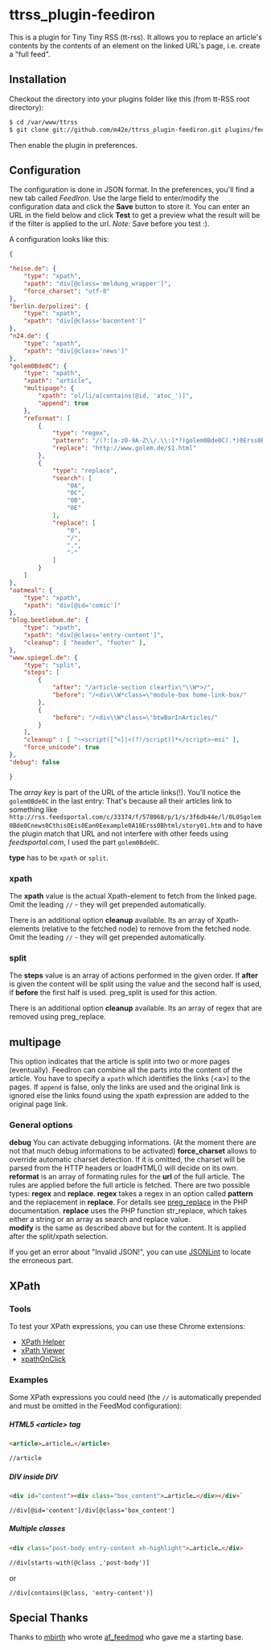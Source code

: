 ttrss_plugin-feediron
=======================

This is a plugin for Tiny Tiny RSS (tt-rss). It allows you to replace an article's contents by the contents of an element on the linked URL's page, i.e. create a "full feed".


Installation
------------

Checkout the directory into your plugins folder like this (from tt-RSS root directory):

```sh
$ cd /var/www/ttrss
$ git clone git://github.com/m42e/ttrss_plugin-feediron.git plugins/feediron
```

Then enable the plugin in preferences.


Configuration
-------------

The configuration is done in JSON format. In the preferences, you'll find a new tab called *FeedIron*. Use the large field to enter/modify the configuration data and click the **Save** button to store it.
You can enter an URL in the field below and click **Test** to get a preview what the result will be if the filter is applied to the url. *Note:* Save before you test :).

A configuration looks like this:

```json
{

"heise.de": {
    "type": "xpath",
    "xpath": "div[@class='meldung_wrapper']",
    "force_charset": "utf-8"
},
"berlin.de/polizei": {
    "type": "xpath",
    "xpath": "div[@class='bacontent']"
},
"n24.de": {
    "type": "xpath",
    "xpath": "div[@class='news']"
},
"golem0Bde0C": {
    "type": "xpath",
    "xpath": "article",
	"multipage": {
		"xpath": "ol/li/a[contains(@id, 'atoc_')]",
		"append": true
	},
    "reformat": [
        {
            "type": "regex",
            "pattern": "/(?:[a-z0-9A-Z\\/.\\:]*?)golem0Bde0C(.*)0Erss0Bhtml\\/story01.htm/",
            "replace": "http://www.golem.de/$1.html"
        },
        {
            "type": "replace",
            "search": [
                "0A",
                "0C",
                "0B",
                "0E"
            ],
            "replace": [
                "0",
                "/",
                ".",
                "-"
            ]
        }
    ]
},
"oatmeal": {
    "type": "xpath",
    "xpath": "div[@id='comic']"
},
"blog.beetlebum.de": {
    "type": "xpath",
    "xpath": "div[@class='entry-content']",
    "cleanup": [ "header", "footer" ],
},
"www.spiegel.de": {
    "type": "split",
    "steps": [
        {
            "after": "/article-section clearfix\"\\W*>/",
            "before": "/<div\\W*class=\"module-box home-link-box/"
        },
        {
            "before": "/<div\\W*class=\"btwBarInArticles/"
        }
    ],
    "cleanup" : [ "~<script([^<]|<(?!/script))*</script>~msi" ],
    "force_unicode": true
},
"debug": false

}
```

The *array key* is part of the URL of the article links(!). You'll notice the `golem0Bde0C` in the last entry: That's because all their articles link to something like `http://rss.feedsportal.com/c/33374/f/578068/p/1/s/3f6db44e/l/0L0Sgolem0Bde0Cnews0Cthis0Eis0Ean0Eexample0A10Erss0Bhtml/story01.htm` and to have the plugin match that URL and not interfere with other feeds using *feedsportal.com*, I used the part `golem0Bde0C`.

**type** has to be `xpath` or `split`.

### xpath
The **xpath** value is the actual Xpath-element to fetch from the linked page. Omit the leading `//` - they will get prepended automatically.

There is an additional option **cleanup** available. Its an array of Xpath-elements (relative to the fetched node) to remove from the fetched node. Omit the leading `//` - they will get prepended automatically.

### split
The **steps** value is an array of actions performed in the given order. If **after** is given the content will be split using the value and the second half is used, if **before** the first half is used. preg_split is used for this action.

There is an additional option **cleanup** available. Its an array of regex that are removed using preg_replace.

## multipage
This option indicates that the article is split into two or more pages (eventually). FeedIron can combine all the parts into the content of the article.
You have to specify a ```xpath``` which identifies the links (&lt;a&gt;) to the pages. If ```append``` is false, only the links are used and the original link is ignored else the links found using the xpath expression are added to the original page link.

### General options
**debug** You can activate debugging informations.  (At the moment there are not that much debug informations to be activated)
**force_charset** allows to override automatic charset detection. If it is omitted, the charset will be parsed from the HTTP headers or loadHTML() will decide on its own.  
**reformat** is an array of formating rules for the **url** of the full article. The rules are applied before the full article is fetched. There are two possible types: **regex** and **replace**. **regex** takes a regex in an option called **pattern** and the replacement in **replace**. For details see [preg_replace](http://www.php.net/manual/de/function.preg-replace.php) in the PHP documentation. **replace** uses the PHP function str_replace, which takes either a string or an array as search and replace value.  
**modify** is the same as described above but for the content. It is applied after the split/xpath selection.

If you get an error about "Invalid JSON!", you can use [JSONLint](http://jsonlint.com/) to locate the erroneous part.

XPath
-----

### Tools

To test your XPath expressions, you can use these Chrome extensions:

* [XPath Helper](https://chrome.google.com/webstore/detail/xpath-helper/hgimnogjllphhhkhlmebbmlgjoejdpjl)
* [xPath Viewer](https://chrome.google.com/webstore/detail/xpath-viewer/oemacabgcknpcikelclomjajcdpbilpf)
* [xpathOnClick](https://chrome.google.com/webstore/detail/xpathonclick/ikbfbhbdjpjnalaooidkdbgjknhghhbo)


### Examples

Some XPath expressions you could need (the `//` is automatically prepended and must be omitted in the FeedMod configuration):

##### HTML5 &lt;article&gt; tag

```html
<article>…article…</article>
```

```xslt
//article
```

##### DIV inside DIV

```html
<div id="content"><div class="box_content">…article…</div></div>`
```

```xslt
//div[@id='content']/div[@class='box_content']
```

##### Multiple classes

```html
<div class="post-body entry-content xh-highlight">…article…</div>
```

```xslt
//div[starts-with(@class ,'post-body')]
```
or
```xslt
//div[contains(@class, 'entry-content')]
```

## Special Thanks
Thanks to [mbirth](https://github.com/mbirth) who wrote [af_feedmod](https://github.com/mbirth/ttrss_plugin-af_feedmod) who gave me a starting base.

